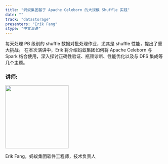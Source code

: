 ```yaml
---
title: "蚂蚁集团基于 Apache Celeborn 的大规模 Shuffle 实践"
date: ""
track: "datastorage"
presenters: "Erik Fang"
stype: "中文演讲"
--- 
```


每天处理 PB 级别的 shuffle 数据对批处理作业，尤其是 shuffle 性能，提出了重大挑战。
在本次演讲中，Erik 将介绍蚂蚁集团如何将 Apache Celeborn 与 Spark 结合使用，深入探讨正确性验证、瓶颈诊断、性能优化以及与 DFS 集成等几个主题。

### 讲师:

<img src="https://sessionize.com/image/b1c9-400o400o1-ViFu91gMiwhoxRXCaUYbM2.jpg" width="200" /><br/>

Erik Fang，蚂蚁集团软件工程师，技术负责人